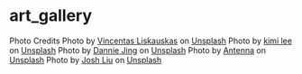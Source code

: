 # art_gallery
Photo Credits
Photo by <a href="https://unsplash.com/@vincentas_?utm_source=unsplash&utm_medium=referral&utm_content=creditCopyText">Vincentas Liskauskas</a> on <a href="https://unsplash.com/photos/TPhZnl2NEws?utm_source=unsplash&utm_medium=referral&utm_content=creditCopyText">Unsplash</a>
Photo by <a href="https://unsplash.com/@kimileee?utm_source=unsplash&utm_medium=referral&utm_content=creditCopyText">kimi lee</a> on <a href="https://unsplash.com/photos/24tQMaV32Y0?utm_source=unsplash&utm_medium=referral&utm_content=creditCopyText">Unsplash</a>
Photo by <a href="https://unsplash.com/@dannie_jing?utm_source=unsplash&utm_medium=referral&utm_content=creditCopyText">Dannie Jing</a> on <a href="https://unsplash.com/photos/3GZlhROZIQg?utm_source=unsplash&utm_medium=referral&utm_content=creditCopyText">Unsplash</a>
Photo by <a href="https://unsplash.com/@antenna?utm_source=unsplash&utm_medium=referral&utm_content=creditCopyText">Antenna</a> on <a href="https://unsplash.com/photos/jqh0GEvuNBY?utm_source=unsplash&utm_medium=referral&utm_content=creditCopyText">Unsplash</a>
Photo by <a href="https://unsplash.com/@joshtw?utm_source=unsplash&utm_medium=referral&utm_content=creditCopyText">Josh Liu</a> on <a href="https://unsplash.com/photos/Tjio9DgtIls?utm_source=unsplash&utm_medium=referral&utm_content=creditCopyText">Unsplash</a>
